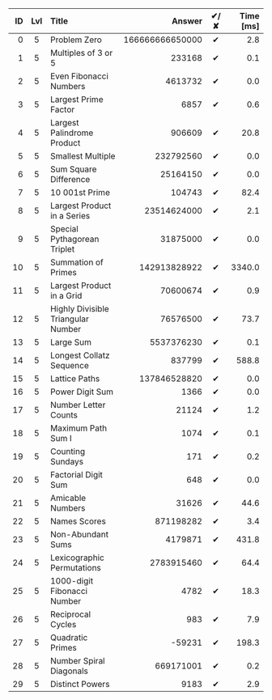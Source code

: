 | ID | Lvl | Title                              |          Answer | ✔/✘ | Time [ms] |
| -: | :-: | :--------------------------------- | --------------: | :-: | --------: |
|  0 |  5  | Problem Zero                       | 166666666650000 |  ✔  |       2.8 |
|  1 |  5  | Multiples of 3 or 5                |          233168 |  ✔  |       0.1 |
|  2 |  5  | Even Fibonacci Numbers             |         4613732 |  ✔  |       0.0 |
|  3 |  5  | Largest Prime Factor               |            6857 |  ✔  |       0.6 |
|  4 |  5  | Largest Palindrome Product         |          906609 |  ✔  |      20.8 |
|  5 |  5  | Smallest Multiple                  |       232792560 |  ✔  |       0.0 |
|  6 |  5  | Sum Square Difference              |        25164150 |  ✔  |       0.0 |
|  7 |  5  | 10 001st Prime                     |          104743 |  ✔  |      82.4 |
|  8 |  5  | Largest Product in a Series        |     23514624000 |  ✔  |       2.1 |
|  9 |  5  | Special Pythagorean Triplet        |        31875000 |  ✔  |       0.0 |
| 10 |  5  | Summation of Primes                |    142913828922 |  ✔  |    3340.0 |
| 11 |  5  | Largest Product in a Grid          |        70600674 |  ✔  |       0.9 |
| 12 |  5  | Highly Divisible Triangular Number |        76576500 |  ✔  |      73.7 |
| 13 |  5  | Large Sum                          |      5537376230 |  ✔  |       0.1 |
| 14 |  5  | Longest Collatz Sequence           |          837799 |  ✔  |     588.8 |
| 15 |  5  | Lattice Paths                      |    137846528820 |  ✔  |       0.0 |
| 16 |  5  | Power Digit Sum                    |            1366 |  ✔  |       0.0 |
| 17 |  5  | Number Letter Counts               |           21124 |  ✔  |       1.2 |
| 18 |  5  | Maximum Path Sum I                 |            1074 |  ✔  |       0.1 |
| 19 |  5  | Counting Sundays                   |             171 |  ✔  |       0.2 |
| 20 |  5  | Factorial Digit Sum                |             648 |  ✔  |       0.0 |
| 21 |  5  | Amicable Numbers                   |           31626 |  ✔  |      44.6 |
| 22 |  5  | Names Scores                       |       871198282 |  ✔  |       3.4 |
| 23 |  5  | Non-Abundant Sums                  |         4179871 |  ✔  |     431.8 |
| 24 |  5  | Lexicographic Permutations         |      2783915460 |  ✔  |      64.4 |
| 25 |  5  | 1000-digit Fibonacci Number        |            4782 |  ✔  |      18.3 |
| 26 |  5  | Reciprocal Cycles                  |             983 |  ✔  |       7.9 |
| 27 |  5  | Quadratic Primes                   |          -59231 |  ✔  |     198.3 |
| 28 |  5  | Number Spiral Diagonals            |       669171001 |  ✔  |       0.2 |
| 29 |  5  | Distinct Powers                    |            9183 |  ✔  |       2.9 |